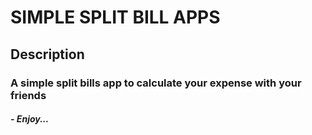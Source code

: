 # SIMPLE SPLIT BILL APPS

## Description

### A simple split bills app to calculate your expense with your friends

##### - Enjoy...
